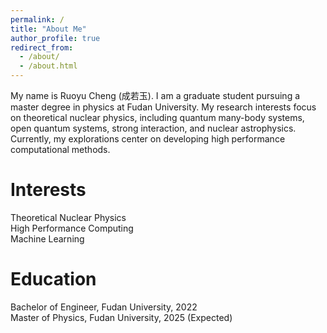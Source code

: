 ```yaml
---
permalink: /
title: "About Me"
author_profile: true
redirect_from: 
  - /about/
  - /about.html
---
```


My name is Ruoyu Cheng \(成若玉\).
I am a graduate student pursuing a master degree in physics at Fudan University. My research interests focus on theoretical nuclear physics, including quantum many-body systems, open quantum systems, strong interaction, and nuclear astrophysics. Currently, my explorations center on developing high performance computational methods. 


Interests
======
Theoretical Nuclear Physics   
High Performance Computing   
Machine Learning   

Education
======
Bachelor of Engineer, Fudan University, 2022   
Master of Physics, Fudan University, 2025 \(Expected\)

